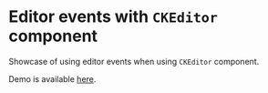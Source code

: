 # Editor events with `CKEditor` component

Showcase of using editor events when using `CKEditor` component.

Demo is available [here](https://githubbox.com/ckeditor/ckeditor4-react/tree/stable/samples/component-events).
